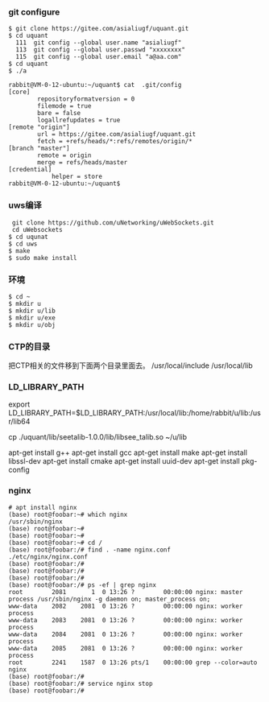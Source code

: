 ### git configure

```
$ git clone https://gitee.com/asialiugf/uquant.git
$ cd uquant
  111  git config --global user.name "asialiugf"
  113  git config --global user.passwd "xxxxxxxx"
  115  git config --global user.email "a@aa.com"
$ cd uquant 
$ ./a
```
```
rabbit@VM-0-12-ubuntu:~/uquant$ cat  .git/config  
[core]
        repositoryformatversion = 0
        filemode = true
        bare = false
        logallrefupdates = true
[remote "origin"]
        url = https://gitee.com/asialiugf/uquant.git
        fetch = +refs/heads/*:refs/remotes/origin/*
[branch "master"]
        remote = origin
        merge = refs/heads/master
[credential]
            helper = store
rabbit@VM-0-12-ubuntu:~/uquant$ 
```
### uws编译
```
 git clone https://github.com/uNetworking/uWebSockets.git
 cd uWebsockets
$ cd uqunat
$ cd uws
$ make
$ sudo make install

```
### 环境

```
$ cd ~
$ mkdir u
$ mkdir u/lib
$ mkdir u/exe
$ mkdir u/obj

```


### CTP的目录

  把CTP相关的文件移到下面两个目录里面去。
  /usr/local/include
  /usr/local/lib

### LD_LIBRARY_PATH
export LD_LIBRARY_PATH=$LD_LIBRARY_PATH:/usr/local/lib:/home/rabbit/u/lib:/usr/lib64

 cp ./uquant/lib/seetalib-1.0.0/lib/libsee_talib.so ~/u/lib

apt-get install g++
apt-get install gcc
apt-get install make
apt-get install libssl-dev
apt-get install cmake
apt-get install uuid-dev
apt-get install pkg-config

### nginx
```
# apt install nginx
(base) root@foobar:~# which nginx
/usr/sbin/nginx
(base) root@foobar:~# 
(base) root@foobar:~# 
(base) root@foobar:~# cd /
(base) root@foobar:/# find . -name nginx.conf
./etc/nginx/nginx.conf
(base) root@foobar:/# 
(base) root@foobar:/# 
(base) root@foobar:/# 
(base) root@foobar:/# ps -ef | grep nginx
root        2081       1  0 13:26 ?        00:00:00 nginx: master process /usr/sbin/nginx -g daemon on; master_process on;
www-data    2082    2081  0 13:26 ?        00:00:00 nginx: worker process
www-data    2083    2081  0 13:26 ?        00:00:00 nginx: worker process
www-data    2084    2081  0 13:26 ?        00:00:00 nginx: worker process
www-data    2085    2081  0 13:26 ?        00:00:00 nginx: worker process
root        2241    1587  0 13:26 pts/1    00:00:00 grep --color=auto nginx
(base) root@foobar:/# 
(base) root@foobar:/# service nginx stop
(base) root@foobar:/# 
```
